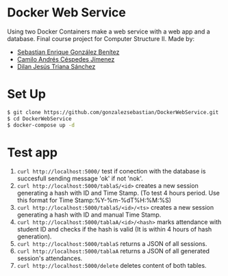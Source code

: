 # Docker Web Service
Using two Docker Containers make a web service with a web app and a database. 
Final course project for Computer Structure II.
Made by:
- [Sebastian Enrique González Benítez](https://github.com/gonzalezsebastian)
- [Camilo Andrés Céspedes Jímenez](https://github.com/Camilo-116)
- [Dilan Jesús Triana Sánchez](https://github.com/Tdilan395)

# Set Up
```sh
$ git clone https://github.com/gonzalezsebastian/DockerWebService.git
$ cd DockerWebService
$ docker-compose up -d
```
# Test app
1. `curl http://localhost:5000/` test if conection with the database is succesfull sending message 'ok' if not 'nok'.
2. `curl http://localhost:5000/tablaS/<id>` creates a new session generating a hash with ID and Time Stamp. (To test 4 hours period. Use this format for Time Stamp:%Y-%m-%dT%H:%M:%S)
3. `curl http://localhost:5000/tablaS/<id>/<ts>` creates a new session generating a hash with ID and manual Time Stamp.
4. `curl http://localhost:5000/tablaA/<id>/<hash>` marks attendance with student ID and checks if the hash is valid (It is within 4 hours of hash generation).
5. `curl http://localhost:5000/tablaS` returns a JSON of all sessions.
6. `curl http://localhost:5000/tablaA` returns a JSON of all generated session's attendances.
7. `curl http://localhost:5000/delete` deletes content of both tables.

